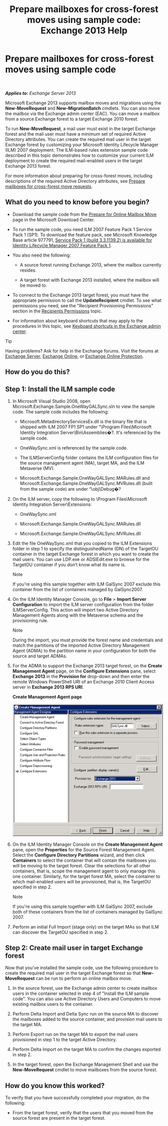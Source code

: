 ﻿---
title: 'Prepare mailboxes for cross-forest moves using sample code: Exchange 2013 Help'
TOCTitle: Prepare mailboxes for cross-forest moves using sample code
ms:assetid: f35ac7a5-bb84-4653-b6d0-65906e93627b
ms:mtpsurl: https://technet.microsoft.com/en-us/library/Ee861124(v=EXCHG.150)
ms:contentKeyID: 49360517
ms.date: 12/09/2016
mtps_version: v=EXCHG.150
---

# Prepare mailboxes for cross-forest moves using sample code

 

_**Applies to:** Exchange Server 2013_


Microsoft Exchange 2013 supports mailbox moves and migrations using the **New-MoveRequest** and **New-MigrationBatch** cmdlets. You can also move the mailbox via the Exchange admin center (EAC). You can move a mailbox from a source Exchange forest to a target Exchange 2010 forest.

To run **New-MoveRequest**, a mail user must exist in the target Exchange forest and the mail user must have a minimum set of required Active Directory attributes. You can create the required mail user in the target Exchange forest by customizing your Microsoft Identity Lifecycle Manager (ILM) 2007 deployment. The ILM-based rules extension sample code described in this topic demonstrates how to customize your current ILM deployment to create the required mail-enabled users in the target Exchange 2013 forest.

For more information about preparing for cross-forest moves, including descriptions of the required Active Directory attributes, see [Prepare mailboxes for cross-forest move requests](prepare-mailboxes-for-cross-forest-move-requests-exchange-2013-help.md).

## What do you need to know before you begin?

  - Download the sample code from the [Prepare for Online Mailbox Move](https://go.microsoft.com/fwlink/p/?linkid=177882) page in the Microsoft Download Center.

  - To run the sample code, you need ILM 2007 Feature Pack 1 Service Pack 1 (SP1). To download the feature pack, see Microsoft Knowledge Base article 977791, [Service Pack 1 (build 3.3.1139.2) is available for Identity Lifecycle Manager 2007 Feature Pack 1](http://go.microsoft.com/fwlink/p/?linkid=3052%26kbid=977791).

  - You also need the following:
    
      - A source forest running Exchange 2013, where the mailbox currently resides.
    
      - A target forest with Exchange 2013 installed, where the mailbox will be moved to.

  - To connect to the Exchange 2013 target forest, you must have the appropriate permission to call the **UpdateRecipient** cmdlet. To see what permissions you need, see the "Recipient Provisioning Permissions" section in the [Recipients Permissions](recipients-permissions-exchange-2013-help.md) topic.

  - For information about keyboard shortcuts that may apply to the procedures in this topic, see [Keyboard shortcuts in the Exchange admin center](keyboard-shortcuts-in-the-exchange-admin-center-exchange-online-protection-help.md).


> [!TIP]
> Having problems? Ask for help in the Exchange forums. Visit the forums at <A href="https://go.microsoft.com/fwlink/p/?linkid=60612">Exchange Server</A>, <A href="https://go.microsoft.com/fwlink/p/?linkid=267542">Exchange Online</A>, or <A href="https://go.microsoft.com/fwlink/p/?linkid=285351">Exchange Online Protection</A>.



## How do you do this?

## Step 1: Install the ILM sample code

1.  In Microsoft Visual Studio 2008, open Microsoft.Exchange.Sample.OneWayGALSync.sln to view the sample code. The sample code includes the following:
    
      - Microsoft.MetadirectoryServicesEx.dll is the binary file that is shipped with ILM 2007 FP1 SP1 under “\\Program Files\\Microsoft Identity Integration Server\\Bin\\Assemblies�?. It's referenced by the sample code.
    
      - OneWaySync.xml is referenced by the sample code.
    
      - The ILMServerConfig folder contains the ILM configuration files for the source management agent (MA), target MA, and the ILM Metaverse (MV).
    
      - Microsoft.Exchange.Sample.OneWayGALSync.MARules.dll and Microsoft.Exchange.Sample.OneWayGALSync.MVRules.dll (built from the sample code) are under “\\obj\\Debug�?

2.  On the ILM server, copy the following to \\Program Files\\Microsoft Identity Integration Server\\Extensions:
    
      - OneWaySync.xml
    
      - Microsoft.Exchange.Sample.OneWayGALSync.MARules.dll
    
      - Microsoft.Exchange.Sample.OneWayGALSync.MVRules.dll

3.  Edit the file OneWaySync.xml that you copied to the ILM Extensions folder in step 1 to specify the distinguishedName (DN) of the TargetOU container in the target Exchange forest in which you want to create the mail users. You can use LDP.exe or ADSIEdit.exe to browse for the TargetOU container if you don’t know what its name is.
    

    > [!NOTE]
    > If you're using this sample together with ILM GalSync 2007 exclude this container from the list of containers managed by GalSync2007.



4.  On the ILM Identity Manager Console, go to **File** \> **Import Server Configuration** to import the ILM server configuration from the folder ILMServerConfig. This action will import two Active Directory Management Agents along with the Metaverse schema and the provisioning rule.
    

    > [!NOTE]
    > During the import, you must provide the forest name and credentials and match the partitions of the imported Active Directory Management Agent (ADMA) to the partition name in your configuration for both the source and target ADMAs.



5.  For the ADMA to support the Exchange 2013 target forest, on the **Create Management Agent** page, on the **Configure Extensions** pane, select **Exchange 2013** in the **Provision for** drop-down and then enter the remote Windows PowerShell URI of an Exchange 2010 Client Access server in **Exchange 2013 RPS URI**.
    
    **Create Management Agent page**
    
    ![Management Agent Exchange 2010 provisioning](images/Aa998597.8f403cda-e5e4-4edf-887f-c1ed46cee3f5(EXCHG.150).gif "Management Agent Exchange 2010  provisioning")  

6.  On the ILM Identity Manager Console on the **Create Management Agent** pane, open the **Properties** for the Source Forest Management Agent. Select the **Configure Directory Partitions** wizard, and then click **Containers** to select the container that will contain the mailboxes you will be moving to the target forest. Clear the selections for all other containers, that is, scope the management agent to only manage this one container. Similarly, for the target forest MA, select the container to which mail-enabled users will be provisioned, that is, the TargetOU specified in step 2.
    

    > [!NOTE]
    > If you're using this sample together with ILM GalSync 2007, exclude both of these containers from the list of containers managed by GalSync 2007.



7.  Perform an initial Full Import (stage only) on the target MAs so that ILM can discover the TargetOU specified in step 2.

## Step 2: Create mail user in target Exchange forest

Now that you've installed the sample code, use the following procedure to create the required mail user in the target Exchange forest so that **New-MoveRequest** can be run to perform an online mailbox move.

1.  In the source forest, use the Exchange admin center to create mailbox users in the container selected in step 4 of "Install the ILM sample code". You can also use Active Directory Users and Computers to move existing mailbox users to the container.

2.  Perform Delta Import and Delta Sync run on the source MA to discover the mailboxes added to the source container, and provision mail users to the target MA.

3.  Perform Export run on the target MA to export the mail users provisioned in step 1 to the target Active Directory.

4.  Perform Delta Import on the target MA to confirm the changes exported in step 2.

5.  In the target forest, open the Exchange Management Shell and use the **New-MoveRequest** cmdlet to move mailboxes from the source forest.

## How do you know this worked?

To verify that you have successfully completed your migration, do the following:

  - From the target forest, verify that the users that you moved from the source forest are present in the target forest.

